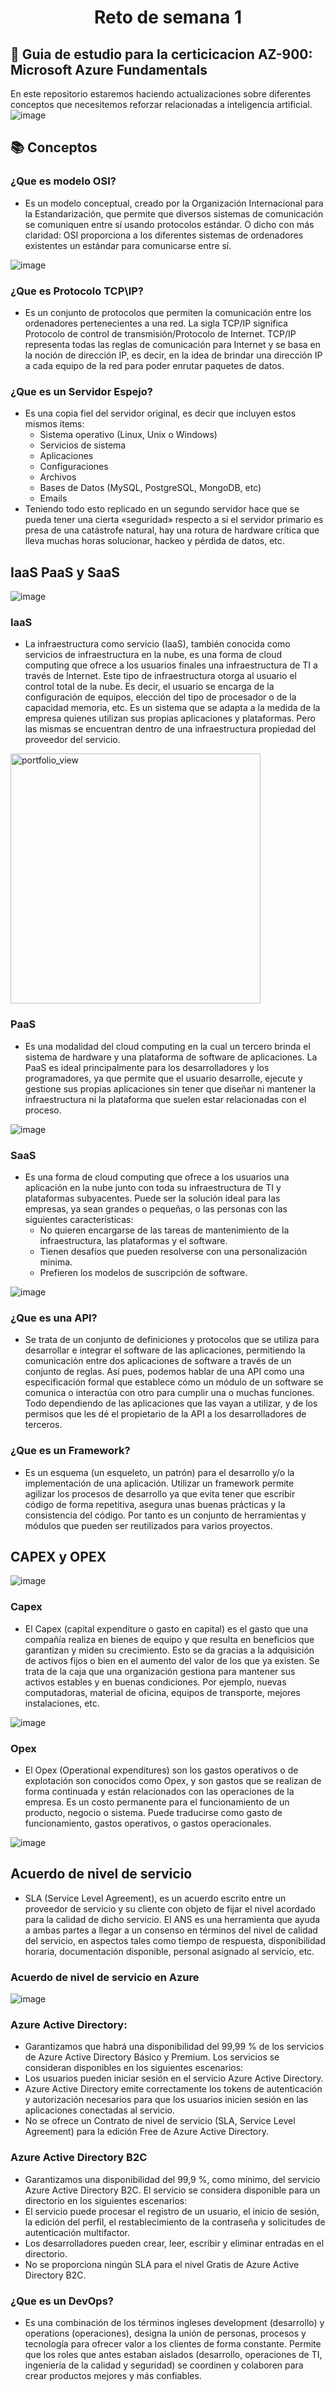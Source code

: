 # <center>Reto de semana 1</center>
## :notebook: Guia de estudio para la certicicacion AZ-900: Microsoft Azure Fundamentals

En este repositorio estaremos haciendo actualizaciones sobre diferentes conceptos que necesitemos reforzar relacionadas a inteligencia artificial.
![image](https://user-images.githubusercontent.com/83625063/117548964-67eb6980-affd-11eb-9bb2-8ba916494de5.png)

## :books: Conceptos
### ¿Que es modelo OSI?
* Es un modelo conceptual, creado por la Organización Internacional para la Estandarización, que permite que diversos sistemas de comunicación se comuniquen entre sí usando protocolos estándar. O dicho con más claridad: OSI proporciona a los diferentes sistemas de ordenadores existentes un estándar para comunicarse entre sí.

![image](https://www.cloudflare.com/img/learning/ddos/what-is-a-ddos-attack/osi-model-7-layers.svg)

### ¿Que es Protocolo TCP\IP?
* Es un conjunto de protocolos que permiten la comunicación entre los ordenadores pertenecientes a una red. La sigla TCP/IP significa Protocolo de control de transmisión/Protocolo de Internet. TCP/IP representa todas las reglas de comunicación para Internet y se basa en la noción de dirección IP, es decir, en la idea de brindar una dirección IP a cada equipo de la red para poder enrutar paquetes de datos.

### ¿Que es un Servidor Espejo?
* Es una copia fiel del servidor original, es decir que incluyen estos mismos ítems:
  * Sistema operativo (Linux, Unix o Windows)
  * Servicios de sistema
  * Aplicaciones
  * Configuraciones
  * Archivos
  * Bases de Datos (MySQL, PostgreSQL, MongoDB, etc)
  * Emails
* Teniendo todo esto replicado en un segundo servidor hace que se pueda tener una cierta «seguridad» respecto a si el servidor primario es presa de una catástrofe natural, hay una rotura de hardware crítica que lleva muchas horas solucionar, hackeo y pérdida de datos, etc.

## IaaS PaaS y SaaS

![image](https://nanobytes.es/web/image/55083/Comparativa%20iaas%20paas%20saas.png?access_token=760263c2-d615-4e27-887f-a463ed1366d0)

### IaaS
* La infraestructura como servicio (IaaS), también conocida como servicios de infraestructura en la nube, es una forma de cloud computing que ofrece a los usuarios finales una infraestructura de TI a través de Internet. Este tipo de infraestructura otorga al usuario el control total de la nube. Es decir, el usuario se encarga de la configuración de equipos, elección del tipo de procesador o de la capacidad memoria, etc. Es un sistema que se adapta a la medida de la empresa quienes utilizan sus propias aplicaciones y plataformas. Pero las mismas se encuentran dentro de una infraestructura propiedad del proveedor del servicio.

<img width="400" alt="portfolio_view" src="https://como-funciona.com/wp-content/uploads/2019/08/c%C3%B3mo-funciona-el-sistema-iaas-768x768.png)">

### PaaS
*  Es una modalidad del cloud computing en la cual un tercero brinda el sistema de hardware y una plataforma de software de aplicaciones. La PaaS es ideal principalmente para los desarrolladores y los programadores, ya que permite que el usuario desarrolle, ejecute y gestione sus propias aplicaciones sin tener que diseñar ni mantener la infraestructura ni la plataforma que suelen estar relacionadas con el proceso.

![image](https://www.teamnet.com.mx/hubfs/PaaS.png)

### SaaS
* Es una forma de cloud computing que ofrece a los usuarios una aplicación en la nube junto con toda su infraestructura de TI y plataformas subyacentes. Puede ser la solución ideal para las empresas, ya sean grandes o pequeñas, o las personas con las siguientes características:
  * No quieren encargarse de las tareas de mantenimiento de la infraestructura, las plataformas y el software.
  * Tienen desafíos que pueden resolverse con una personalización mínima.
  * Prefieren los modelos de suscripción de software.

![image](https://azurecomcdn.azureedge.net/cvt-93da322b8e36592b6fa17faa77857ee4467225501ecd84a7c5466e5d0f790b30/images/page/overview/what-is-saas/what-is-saas.png)

### ¿Que es una API?
* Se trata de un conjunto de definiciones y protocolos que se utiliza para desarrollar e integrar el software de las aplicaciones, permitiendo la comunicación entre dos aplicaciones de software a través de un conjunto de reglas. Así pues, podemos hablar de una API como una especificación formal que establece cómo un módulo de un software se comunica o interactúa con otro para cumplir una o muchas funciones. Todo dependiendo de las aplicaciones que las vayan a utilizar, y de los permisos que les dé el propietario de la API a los desarrolladores de terceros.

### ¿Que es un Framework?
* Es un esquema (un esqueleto, un patrón) para el desarrollo y/o la implementación de una aplicación. Utilizar un framework permite agilizar los procesos de desarrollo ya que evita tener que escribir código de forma repetitiva, asegura unas buenas prácticas y la consistencia del código. Por tanto es un conjunto de herramientas y módulos que pueden ser reutilizados para varios proyectos.

## CAPEX y OPEX
![image](https://blog.aitana.es/wp-content/uploads/2019/11/capex-opex.jpg)

### Capex
* El Capex (capital expenditure o gasto en capital) es el gasto que una compañía realiza en bienes de equipo y que resulta en beneficios que garantizan y miden su crecimiento. Esto se da gracias a la adquisición de activos fijos o bien en el aumento del valor de los que ya existen. Se trata de la caja que una organización gestiona para mantener sus activos estables y en buenas condiciones. Por ejemplo, nuevas computadoras, material de oficina, equipos de transporte, mejores instalaciones, etc.

![image](https://st4.depositphotos.com/13672908/31188/v/600/depositphotos_311885778-stock-illustration-capex-capital-expenditure-concept-with.jpg)

### Opex
* El Opex (Operational expenditures) son los gastos operativos o de explotación son conocidos como Opex, y son gastos que se realizan de forma continuada y están relacionados con las operaciones de la empresa. Es un costo permanente para el funcionamiento de un producto, negocio o sistema. Puede traducirse como gasto de funcionamiento, gastos operativos, o gastos operacionales.

![image](https://image.shutterstock.com/image-vector/opex-operational-expenditure-concept-big-260nw-1519002905.jpg)

## Acuerdo de nivel de servicio
* SLA (Service Level Agreement), es un acuerdo escrito entre un proveedor de servicio y su cliente con objeto de fijar el nivel acordado para la calidad de dicho servicio. El ANS es una herramienta que ayuda a ambas partes a llegar a un consenso en términos del nivel de calidad del servicio, en aspectos tales como tiempo de respuesta, disponibilidad horaria, documentación disponible, personal asignado al servicio, etc.

### Acuerdo de nivel de servicio en Azure

![image](https://upload.wikimedia.org/wikipedia/commons/thumb/a/a8/Microsoft_Azure_Logo.svg/1280px-Microsoft_Azure_Logo.svg.png)

### Azure Active Directory:
* Garantizamos que habrá una disponibilidad del 99,99 % de los servicios de Azure Active Directory Básico y Premium. Los servicios se consideran disponibles en los siguientes escenarios:
 * Los usuarios pueden iniciar sesión en el servicio Azure Active Directory.
 * Azure Active Directory emite correctamente los tokens de autenticación y autorización necesarios para que los usuarios inicien sesión en las aplicaciones conectadas al servicio.
 * No se ofrece un Contrato de nivel de servicio (SLA, Service Level Agreement) para la edición Free de Azure Active Directory.

### Azure Active Directory B2C
* Garantizamos una disponibilidad del 99,9 %, como mínimo, del servicio Azure Active Directory B2C. El servicio se considera disponible para un directorio en los siguientes escenarios:
 * El servicio puede procesar el registro de un usuario, el inicio de sesión, la edición del perfil, el restablecimiento de la contraseña y solicitudes de autenticación multifactor.
 * Los desarrolladores pueden crear, leer, escribir y eliminar entradas en el directorio.
 * No se proporciona ningún SLA para el nivel Gratis de Azure Active Directory B2C.

### ¿Que es un DevOps?
* Es una combinación de los términos ingleses development (desarrollo) y operations (operaciones), designa la unión de personas, procesos y tecnología para ofrecer valor a los clientes de forma constante. Permite que los roles que antes estaban aislados (desarrollo, operaciones de TI, ingeniería de la calidad y seguridad) se coordinen y colaboren para crear productos mejores y más confiables.


